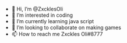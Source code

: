 - 👋 Hi, I’m @ZxcklesOli
- 👀 I’m interested in coding
- 🌱 I’m currently learning java script
- 💞️ I’m looking to collaborate on making games
- 📫 How to reach me Zxckles Oli#8777

<!---
ZxcklesOli/ZxcklesOli is a ✨ special ✨ repository because its `README.md` (this file) appears on your GitHub profile.
You can click the Preview link to take a look at your changes.
--->
